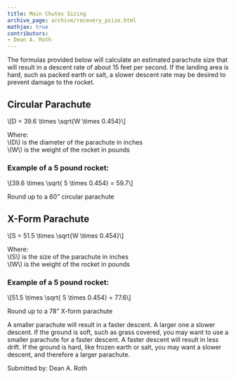 ```yaml
---
title: Main Chutes Sizing
archive_page: archive/recovery_psize.html
mathjax: true
contributors:
- Dean A. Roth
---
```

The formulas provided below will calculate an estimated parachute size that will result in a descent rate of about 15 feet per second.
If the landing area is hard, such as packed earth or salt, a slower descent rate may be desired to prevent damage to the rocket.

## Circular Parachute

\\[D = 39.6 \times \sqrt{W \times 0.454}\\]

Where:  
\\(D\\) is the diameter of the parachute in inches  
\\(W\\) is the weight of the rocket in pounds

### Example of a 5 pound rocket:

\\[39.6 \times \sqrt{ 5 \times 0.454} = 59.7\\]

Round up to a 60” circular parachute

## X-Form Parachute

\\[S = 51.5 \times \sqrt{W \times 0.454}\\]

Where:  
\\(S\\) is the size of the parachute in inches  
\\(W\\) is the weight of the rocket in pounds

### Example of a 5 pound rocket:

\\[51.5 \times \sqrt{ 5 \times 0.454} = 77.6\\]

Round up to a 78” X-form parachute

A smaller parachute will result in a faster descent.
A larger one a slower descent.
If the ground is soft, such as grass covered, you may want to use a smaller parachute for a faster descent.
A faster descent will result in less drift.
If the ground is hard, like frozen earth or salt, you may want a slower descent, and therefore a larger parachute.

Submitted by: Dean A. Roth
